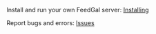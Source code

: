 Install and run your own FeedGal server: [Installing](./installing.md)

Report bugs and errors: [Issues](https://github.com/NowhereOpen/FeedGal/issues)